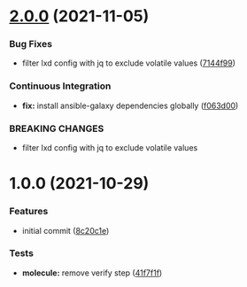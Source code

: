 # [2.0.0](https://github.com/gliech/lxd-ansible-role/compare/v1.0.0...v2.0.0) (2021-11-05)


### Bug Fixes

* filter lxd config with jq to exclude volatile values ([7144f99](https://github.com/gliech/lxd-ansible-role/commit/7144f9925833836add76b12b1dd87402b33873c8))


### Continuous Integration

* **fix:** install ansible-galaxy dependencies globally ([f063d00](https://github.com/gliech/lxd-ansible-role/commit/f063d0089911b8e743da8e609aa881afe1c7a1a0))


### BREAKING CHANGES

* filter lxd config with jq to exclude volatile values

# 1.0.0 (2021-10-29)


### Features

* initial commit ([8c20c1e](https://github.com/gliech/lxd-ansible-role/commit/8c20c1e345bcec99d00267961694f2dd355fa050))


### Tests

* **molecule:** remove verify step ([41f7f1f](https://github.com/gliech/lxd-ansible-role/commit/41f7f1f17e4a552fade00665b0ab15238b543ecc))
